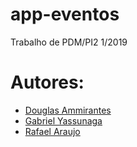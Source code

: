 # app-eventos
Trabalho de PDM/PI2 1/2019

# Autores:
 * [Douglas Ammirantes](https://github.com/ammirante) <br>
 * [Gabriel Yassunaga](https://github.com/Yassunaga) <br>
 * [Rafael Araujo](https://github.com/rafaelaraujobsb) <br>
